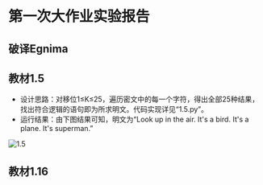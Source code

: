 # 第一次大作业实验报告

## 破译Egnima

## 教材1.5

- 设计思路：对移位1≤K≤25，遍历密文中的每一个字符，得出全部25种结果，找出符合逻辑的语句即为所求明文。代码实现详见“1.5.py”。
- 运行结果：由下图结果可知，明文为“Look up in the air. It's a bird. It's a plane. It's superman.”

![1.5](D:\学习资料\2018-2019年春\现代密码学\Cryptography\egnima\1.5.png)

## 教材1.16